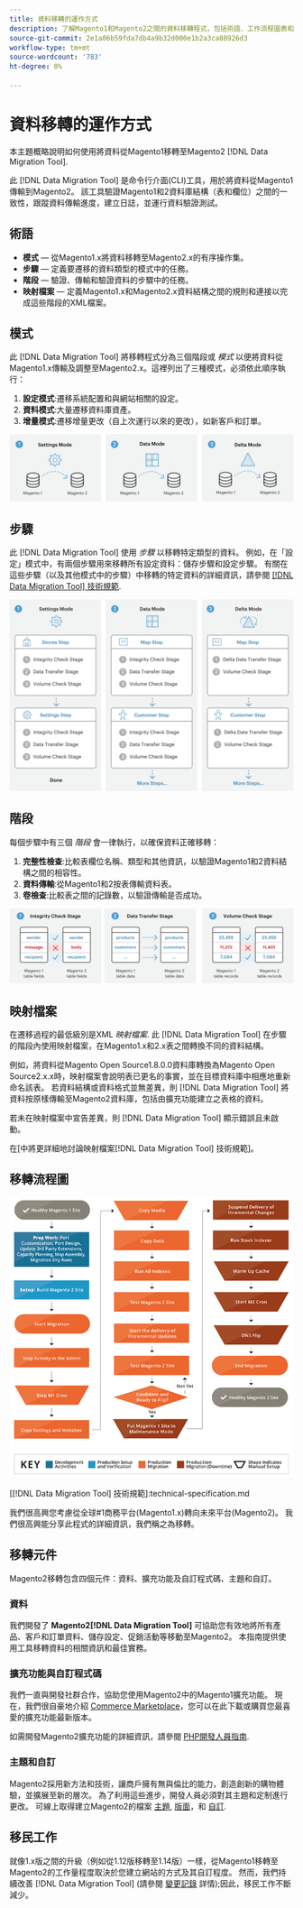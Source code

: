 ```yaml
---
title: 資料移轉的運作方式
description: 了解Magento1和Magento2之間的資料移轉程式，包括術語、工作流程圖表和步驟。
source-git-commit: 2e1a06b59fda7db4a9b32d000e1b2a3ca88926d3
workflow-type: tm+mt
source-wordcount: '783'
ht-degree: 0%

---
```



# 資料移轉的運作方式

本主題概略說明如何使用將資料從Magento1移轉至Magento2 [!DNL Data Migration Tool].

此 [!DNL Data Migration Tool] 是命令行介面(CLI)工具，用於將資料從Magento1傳輸到Magento2。 該工具驗證Magento1和2資料庫結構（表和欄位）之間的一致性，跟蹤資料傳輸進度，建立日誌，並運行資料驗證測試。

## 術語

* **模式**  — 從Magento1.x將資料移轉至Magento2.x的有序操作集。
* **步驟**  — 定義要遷移的資料類型的模式中的任務。
* **階段**  — 驗證、傳輸和驗證資料的步驟中的任務。
* **映射檔案**  — 定義Magento1.x和Magento2.x資料結構之間的規則和連接以完成這些階段的XML檔案。

## 模式

此 [!DNL Data Migration Tool] 將移轉程式分為三個階段或 *模式* 以便將資料從Magento1.x傳輸及調整至Magento2.x。這裡列出了三種模式，必須依此順序執行：

1. **設定模式**:遷移系統配置和與網站相關的設定。
1. **資料模式**:大量遷移資料庫資產。
1. **增量模式**:遷移增量更改（自上次運行以來的更改），如新客戶和訂單。

![移轉模式](../../assets/data-migration/MigrationModes2.png)

## 步驟

此 [!DNL Data Migration Tool] 使用 *步驟* 以移轉特定類型的資料。 例如，在「設定」模式中，有兩個步驟用來移轉所有設定資料：儲存步驟和設定步驟。 有關在這些步驟（以及其他模式中的步驟）中移轉的特定資料的詳細資訊，請參閱 [[!DNL Data Migration Tool] 技術規範](technical-specification.md).

![移轉概述](../../assets/data-migration/MigrationOverview2.png)

## 階段

每個步驟中有三個 *階段* 會一律執行，以確保資料正確移轉：

1. **完整性檢查**:比較表欄位名稱、類型和其他資訊，以驗證Magento1和2資料結構之間的相容性。
1. **資料傳輸**:從Magento1和2按表傳輸資料表。
1. **卷檢查**:比較表之間的記錄數，以驗證傳輸是否成功。

![遷移階段](../../assets/data-migration/MigrationSteps2.png)

## 映射檔案

在遷移過程的最低級別是XML *映射檔案*. 此 [!DNL Data Migration Tool] 在步驟的階段內使用映射檔案，在Magento1.x和2.x表之間轉換不同的資料結構。

例如，將資料從Magento Open Source1.8.0.0資料庫轉換為Magento Open Source2.x.x時，映射檔案會說明表已更名的事實，並在目標資料庫中相應地重新命名該表。 若資料結構或資料格式並無差異，則 [!DNL Data Migration Tool] 將資料按原樣傳輸至Magento2資料庫，包括由擴充功能建立之表格的資料。

若未在映射檔案中宣告差異，則 [!DNL Data Migration Tool] 顯示錯誤且未啟動。

在[中將更詳細地討論映射檔案[!DNL Data Migration Tool] 技術規範]。

## 移轉流程圖

![移轉流程](../../assets/data-migration/migration_flow.png)

[[!DNL Data Migration Tool] 技術規範]:technical-specification.md

我們很高興您考慮從全球#1商務平台(Magento1.x)轉向未來平台(Magento2)。 我們很高興能分享此程式的詳細資訊，我們稱之為移轉。

## 移轉元件

Magento2移轉包含四個元件：資料、擴充功能及自訂程式碼、主題和自訂。

### 資料

我們開發了 **Magento2[!DNL Data Migration Tool]** 可協助您有效地將所有產品、客戶和訂單資料、儲存設定、促銷活動等移動至Magento2。 本指南提供使用工具移轉資料的相關資訊和最佳實務。

### 擴充功能與自訂程式碼

我們一直與開發社群合作，協助您使用Magento2中的Magento1擴充功能。 現在，我們很自豪地介紹 [Commerce Marketplace](https://marketplace.magento.com/)，您可以在此下載或購買您最喜愛的擴充功能最新版本。

如需開發Magento2擴充功能的詳細資訊，請參閱 [PHP開發人員指南](https://developer.adobe.com/commerce/php/development/).

### 主題和自訂

Magento2採用新方法和技術，讓商戶擁有無與倫比的能力，創造創新的購物體驗，並擴展至新的層次。 為了利用這些進步，開發人員必須對其主題和定制進行更改。 可線上取得建立Magento2的檔案 [主題](https://developer.adobe.com/commerce/frontend-core/guide/themes/), [版面](https://developer.adobe.com/commerce/frontend-core/guide/layouts/)，和 [自訂](https://developer.adobe.com/commerce/frontend-core/guide/layouts/xml-manage/).

## 移民工作

就像1.x版之間的升級（例如從1.12版移轉至1.14版）一樣，從Magento1移轉至Magento2的工作量程度取決於您建立網站的方式及其自訂程度。
然而，我們持續改善 [!DNL Data Migration Tool] (請參閱 [變更記錄](https://github.com/magento/data-migration-tool/blob/2.3/CHANGELOG.md) 詳情);因此，移民工作不斷減少。
